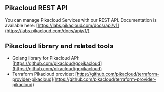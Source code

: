 ## Pikacloud REST API

You can manage Pikacloud Services with our REST API. Documentation is available here: [https://labs.pikacloud.com/docs/api/v1](https://labs.pikacloud.com/docs/api/v1/)

## Pikacloud library and related tools

- Golang library for Pikacloud API: [https://github.com/pikacloud/gopikacloud](https://github.com/pikacloud/gopikacloud)
- Terraform Pikacloud provider: [https://github.com/pikacloud/terraform-provider-pikacloud](https://github.com/pikacloud/terraform-provider-pikacloud)
